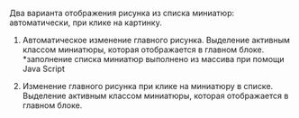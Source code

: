 Два варианта отображения рисунка из списка миниатюр: автоматически, при клике на картинку.

1. Автоматическое изменение главного рисунка. Выделение активным классом миниатюры, которая отображается в главном блоке.
*заполнение списка миниатюр выполнено из массива при помощи Java Script

2. Изменение главного рисунка при клике на миниатюру в списке. Выделение активным классом миниатюры, которая отображается в главном блоке.
